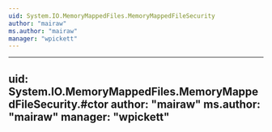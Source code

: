 ```yaml
---
uid: System.IO.MemoryMappedFiles.MemoryMappedFileSecurity
author: "mairaw"
ms.author: "mairaw"
manager: "wpickett"
---
```


---
uid: System.IO.MemoryMappedFiles.MemoryMappedFileSecurity.#ctor
author: "mairaw"
ms.author: "mairaw"
manager: "wpickett"
---
